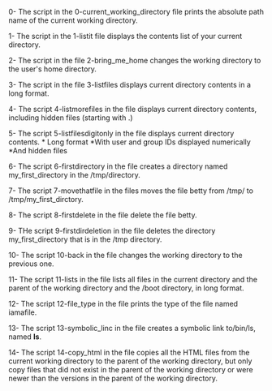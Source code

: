 0- The script in the 0-current_working_directory file prints the absolute path name of the current working directory.

1- The script in the 1-listit file displays the contents list of your current directory.

2- The script in the file 2-bring_me_home changes the working directory to the user's home directory.

3- The script in the file 3-listfiles displays current directory contents in a long format.

4- The script 4-listmorefiles in the file displays current directory contents, including hidden files (starting with .)

5- The script 5-listfilesdigitonly in the file displays current directory contents.
	* Long format
	*With user and group IDs displayed numerically
	*And hidden files

6- The script 6-firstdirectory in the file creates a directory named my_first_directory in the /tmp/directory.

7- The script 7-movethatfile in the files moves the file betty from /tmp/ to /tmp/my_first_dirctory.

8- The script 8-firstdelete in the file delete the file betty.

9- THe script 9-firstdirdeletion in the file deletes the directory my_first_directory that is in the /tmp directory.

10- The script 10-back in the file changes the working directory to the previous one.

11- The script 11-lists in the file lists all files in the current directory and the parent of the working directory and the /boot directory, in long format.

12- The script 12-file_type in the file prints the type of the file named iamafile.

13- The script 13-symbolic_linc in the file creates a symbolic link to/bin/ls, named __ls__.

14- The script 14-copy_html in the file copies all the HTML files from the current working directory to the parent of the working directory, but only copy files that did not exist in the parent of the working directory or were newer than the versions in the parent of the working directory. 
